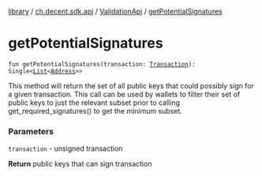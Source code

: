 [library](../../index.md) / [ch.decent.sdk.api](../index.md) / [ValidationApi](index.md) / [getPotentialSignatures](./get-potential-signatures.md)

# getPotentialSignatures

`fun getPotentialSignatures(transaction: `[`Transaction`](../../ch.decent.sdk.model/-transaction/index.md)`): Single<`[`List`](https://kotlinlang.org/api/latest/jvm/stdlib/kotlin.collections/-list/index.html)`<`[`Address`](../../ch.decent.sdk.crypto/-address/index.md)`>>`

This method will return the set of all public keys that could possibly sign for a given transaction.
This call can be used by wallets to filter their set of public keys to just the relevant subset prior to calling get_required_signatures() to get the minimum subset.

### Parameters

`transaction` - unsigned transaction

**Return**
public keys that can sign transaction

